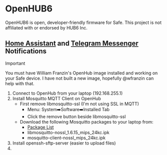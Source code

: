 # OpenHUB6
OpenHUB6 is open, developer-friendly firmware for Safe.
This project is not affiliated with or endorsed by HUB6 Inc.


## [Home Assistant](https://www.home-assistant.io/) and [Telegram Messenger](https://telegram.org/) Notifications

> [!IMPORTANT]
> You must have William Franzin's OpenHub image installed and working on your Safe device.
> I have not built a new image, hopefully @wfranzin can help with that.

1. Connect to OpenHub from your laptop (192.168.255.1)
2. Install Mosquitto MQTT Client on OpenHub
   - First remove libmosquitto-ssl (I'm not using SSL in MQTT)
     - Menu: System➡️Software➡️Installed Tab
     - Click the remove button beside libmosquitto-ssl
   - Download the following Mosquitto packages to your laptop from:
     - [Package List](downloads.openwrt.org/releases/19.07.8/packages/mips_24kc/packages)
     - libmosquitto-nossl_1.6.15_mips_24kc.ipk
     - mosquitto-client-nossl_mips_24kc.ipk
4. Install openssh-sftp-server (easier to upload files)
5. 
